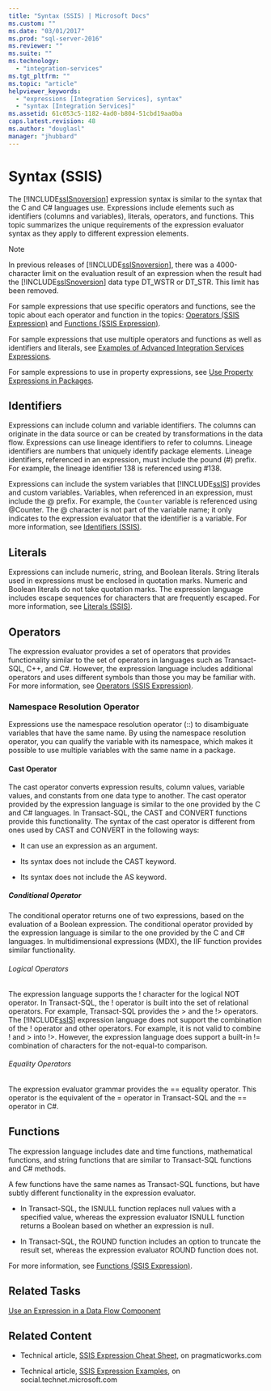 ```yaml
---
title: "Syntax (SSIS) | Microsoft Docs"
ms.custom: ""
ms.date: "03/01/2017"
ms.prod: "sql-server-2016"
ms.reviewer: ""
ms.suite: ""
ms.technology: 
  - "integration-services"
ms.tgt_pltfrm: ""
ms.topic: "article"
helpviewer_keywords: 
  - "expressions [Integration Services], syntax"
  - "syntax [Integration Services]"
ms.assetid: 61c053c5-1182-4ad0-b804-51cbd19aa0ba
caps.latest.revision: 48
ms.author: "douglasl"
manager: "jhubbard"
---
```

# Syntax (SSIS)
  The [!INCLUDE[ssISnoversion](../../advanced-analytics/r-services/includes/ssisnoversion-md.md)] expression syntax is similar to the syntax that the C and C# languages use. Expressions include elements such as identifiers (columns and variables), literals, operators, and functions. This topic summarizes the unique requirements of the expression evaluator syntax as they apply to different expression elements.  
  
> [!NOTE]  
>  In previous releases of [!INCLUDE[ssISnoversion](../../advanced-analytics/r-services/includes/ssisnoversion-md.md)], there was a 4000-character limit on the evaluation result of an expression when the result had the [!INCLUDE[ssISnoversion](../../advanced-analytics/r-services/includes/ssisnoversion-md.md)] data type DT_WSTR or DT_STR. This limit has been removed.  
  
 For sample expressions that use specific operators and functions, see the topic about each operator and function in the topics: [Operators &#40;SSIS Expression&#41;](../../integration-services/expressions/operators-ssis-expression.md) and [Functions &#40;SSIS Expression&#41;](../../integration-services/expressions/functions-ssis-expression.md).  
  
 For sample expressions that use multiple operators and functions as well as identifiers and literals, see [Examples of Advanced Integration Services Expressions](../../integration-services/expressions/examples-of-advanced-integration-services-expressions.md).  
  
 For sample expressions to use in property expressions, see [Use Property Expressions in Packages](../../integration-services/expressions/use-property-expressions-in-packages.md).  
  
## Identifiers  
 Expressions can include column and variable identifiers. The columns can originate in the data source or can be created by transformations in the data flow. Expressions can use lineage identifiers to refer to columns. Lineage identifiers are numbers that uniquely identify package elements. Lineage identifiers, referenced in an expression, must include the pound (#) prefix. For example, the lineage identifier 138 is referenced using #138.  
  
 Expressions can include the system variables that [!INCLUDE[ssIS](../../analysis-services/instances/includes/ssis-md.md)] provides and custom variables. Variables, when referenced in an expression, must include the @ prefix. For example, the `Counter` variable is referenced using @Counter. The @ character is not part of the variable name; it only indicates to the expression evaluator that the identifier is a variable. For more information, see [Identifiers &#40;SSIS&#41;](../../integration-services/expressions/identifiers-ssis.md).  
  
## Literals  
 Expressions can include numeric, string, and Boolean literals. String literals used in expressions must be enclosed in quotation marks. Numeric and Boolean literals do not take quotation marks. The expression language includes escape sequences for characters that are frequently escaped. For more information, see [Literals &#40;SSIS&#41;](../../integration-services/expressions/numeric-string-and-boolean-literals.md).  
  
## Operators  
 The expression evaluator provides a set of operators that provides functionality similar to the set of operators in languages such as Transact-SQL, C++, and C#. However, the expression language includes additional operators and uses different symbols than those you may be familiar with. For more information, see [Operators &#40;SSIS Expression&#41;](../../integration-services/expressions/operators-ssis-expression.md).  
  
### Namespace Resolution Operator  
 Expressions use the namespace resolution operator (::) to disambiguate variables that have the same name. By using the namespace resolution operator, you can qualify the variable with its namespace, which makes it possible to use multiple variables with the same name in a package.  
  
#### Cast Operator  
 The cast operator converts expression results, column values, variable values, and constants from one data type to another. The cast operator provided by the expression language is similar to the one provided by the C and C# languages. In Transact-SQL, the CAST and CONVERT functions provide this functionality. The syntax of the cast operator is different from ones used by CAST and CONVERT in the following ways:  
  
-   It can use an expression as an argument.  
  
-   Its syntax does not include the CAST keyword.  
  
-   Its syntax does not include the AS keyword.  
  
##### Conditional Operator  
 The conditional operator returns one of two expressions, based on the evaluation of a Boolean expression. The conditional operator provided by the expression language is similar to the one provided by the C and C# languages. In multidimensional expressions (MDX), the IIF function provides similar functionality.  
  
###### Logical Operators  
 The expression language supports the ! character for the logical NOT operator. In Transact-SQL, the ! operator is built into the set of relational operators. For example, Transact-SQL provides the > and the !> operators. The [!INCLUDE[ssIS](../../analysis-services/instances/includes/ssis-md.md)] expression language does not support the combination of the ! operator and other operators. For example, it is not valid to combine ! and > into !>. However, the expression language does support a built-in != combination of characters for the not-equal-to comparison.  
  
###### Equality Operators  
 The expression evaluator grammar provides the == equality operator. This operator is the equivalent of the = operator in Transact-SQL and the == operator in C#.  
  
## Functions  
 The expression language includes date and time functions, mathematical functions, and string functions that are similar to Transact-SQL functions and C# methods.  
  
 A few functions have the same names as Transact-SQL functions, but have subtly different functionality in the expression evaluator.  
  
-   In Transact-SQL, the ISNULL function replaces null values with a specified value, whereas the expression evaluator ISNULL function returns a Boolean based on whether an expression is null.  
  
-   In Transact-SQL, the ROUND function includes an option to truncate the result set, whereas the expression evaluator ROUND function does not.  
  
 For more information, see [Functions &#40;SSIS Expression&#41;](../../integration-services/expressions/functions-ssis-expression.md).  
  
## Related Tasks  
 [Use an Expression in a Data Flow Component](http://msdn.microsoft.com/en-US/library/ms141007(SQL.130).aspx)  
  
## Related Content  
  
-   Technical article, [SSIS Expression Cheat Sheet](http://go.microsoft.com/fwlink/?LinkId=746575), on pragmaticworks.com  
  
-   Technical article, [SSIS Expression Examples](http://go.microsoft.com/fwlink/?LinkId=220761), on social.technet.microsoft.com  
  
  